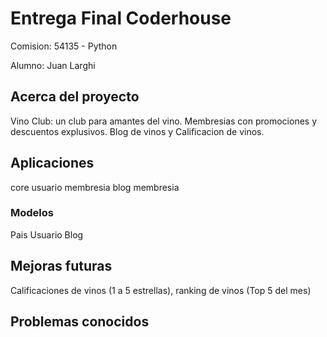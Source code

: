 # Entrega Final Coderhouse

Comision: 54135 - Python

Alumno: Juan Larghi

## Acerca del proyecto

Vino Club: un club para amantes del vino. Membresias con promociones y descuentos explusivos. Blog de vinos y Calificacion de vinos.

## Aplicaciones

core
usuario
membresia
blog
membresia

### Modelos

Pais
Usuario
Blog

## Mejoras futuras

Calificaciones de vinos (1 a 5 estrellas), ranking de vinos (Top 5 del mes)

## Problemas conocidos
